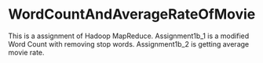 # WordCountAndAverageRateOfMovie
This is a assignment of Hadoop MapReduce. Assignment1b_1 is a modified Word Count with removing stop words. Assignment1b_2 is getting average movie rate.
